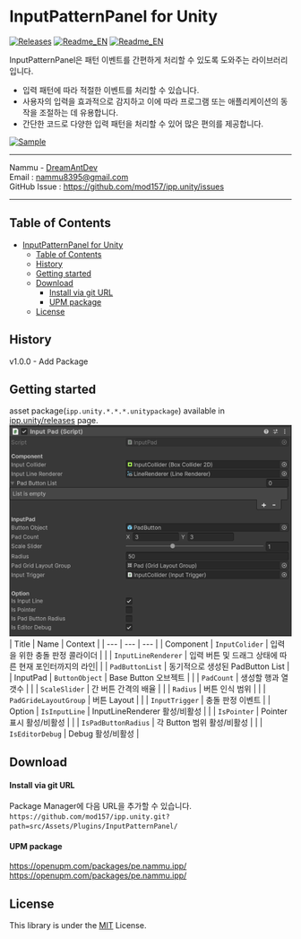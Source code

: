 # InputPatternPanel for Unity
[![Releases](https://img.shields.io/github/release/mod157/ipp.unity.svg)](https://github.com/mod157/ipp.unity/releases) [![Readme_EN](https://img.shields.io/badge/ipp.unity-en-red)](https://github.com/mod157/ipp.unity/README_EN.md) [![Readme_EN](https://img.shields.io/badge/ipp.unity-UPM-green)](https://openupm.com/packages/pe.nammu.ipp/)


InputPatternPanel은 패턴 이벤트를 간편하게 처리할 수 있도록 도와주는 라이브러리입니다.
* 입력 패턴에 따라 적절한 이벤트를 처리할 수 있습니다.
* 사용자의 입력을 효과적으로 감지하고 이에 따라 프로그램 또는 애플리케이션의 동작을 조절하는 데 유용합니다.
* 간단한 코드로 다양한 입력 패턴을 처리할 수 있어 많은 편의를 제공합니다.
  
[![Sample](https://img.shields.io/badge/YouTube-red?style=for-the-badge&logo=youtube&logoColor=white)](https://youtu.be/1gNE5MmUmAQ)

---
Nammu - [DreamAntDev](https://github.com/DreamAntDev)  
Email : nammu8395@gmail.com  
GitHub Issue : https://github.com/mod157/ipp.unity/issues  

---
Table of Contents
---
- [InputPatternPanel for Unity](#inputpatternpanel-for-unity)
  - [Table of Contents](#table-of-contents)
  - [History](#history)
  - [Getting started](#getting-started)
  - [Download](#download)
      - [Install via git URL](#install-via-git-url)
      - [UPM package](#upm-package)
  - [License](#license)


History
---
v1.0.0 - Add Package

Getting started
---
asset package(`ipp.unity.*.*.*.unitypackage`) available in [ipp.unity/releases](https://github.com/mod157/ipp.unity/releases) page.
![image](docs/image/inputPad_Inspector.png)
| Title | Name | Context | 
| --- | --- | --- |
| Component | `InputColider` | 입력을 위한 충돌 판정 콜라이더 |
|  | `InputLineRenderer` | 입력 버튼 및 드래그 상태에 따른 현재 포인터까지의 라인| 
|  | `PadButtonList` | 동기적으로 생성된 PadButton List |
| InputPad | `ButtonObject` | Base Button 오브젝트 |
|  | `PadCount` | 생성할 행과 열 갯수 | 
|  | `ScaleSlider` | 간 버튼 간격의 배율 |
|  | `Radius` | 버튼 인식 범위 | 
|  | `PadGrideLayoutGroup` | 버튼 Layout |
|  | `InputTrigger` | 충돌 판정 이벤트 |
| Option | `IsInputLine` | InputLineRenderer 활성/비활성 |
|  | `IsPointer` | Pointer 표시 활성/비활성 | 
|  | `IsPadButtonRadius` | 각 Button 범위 활성/비활성 |
|  | `IsEditorDebug` | Debug 활성/비활성 | 

Download
---
####  Install via git URL
Package Manager에 다음 URL을 추가할 수 있습니다.
`https://github.com/mod157/ipp.unity.git?path=src/Assets/Plugins/InputPatternPanel/`

#### UPM package
https://openupm.com/packages/pe.nammu.ipp/
https://openupm.com/packages/pe.nammu.ipp/

License
---
This library is under the [MIT](https://github.com/mod157/ipp.unity?tab=MIT-1-ov-file) License.
